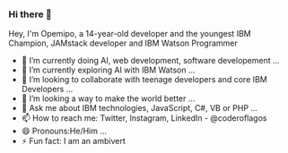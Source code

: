 ### Hi there 👋

<!--
**coderoflagos/coderoflagos** is a ✨ _special_ ✨ repository because its `README.md` (this file) appears on your GitHub profile.
-->
Hey, I'm Opemipo, a 14-year-old developer and the youngest IBM Champion, JAMstack developer and IBM Watson Programmer

- 🔭 I’m currently doing AI, web development, software developement ...
- 🌱 I’m currently exploring AI with IBM Watson ...
- 👯 I’m looking to collaborate with teenage developers and core IBM Developers ...
- 🤔 I’m looking a way to make the world better ...
- 💬 Ask me about IBM technologies, JavaScript, C#, VB or PHP ...
- 📫 How to reach me: Twitter, Instagram, LinkedIn - @coderoflagos
- 😄 Pronouns:He/Him ...
- ⚡ Fun fact: I am an ambivert

